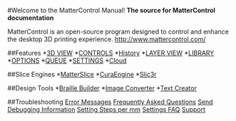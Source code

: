 #Welcome to the MatterControl Manual!
**The source for MatterControl documentation**

MatterControl is an open-source program designed to control and enhance the desktop 3D printing experience. http://www.mattercontrol.com/

##Features
*[3D VIEW](3d-view)
*[CONTROLS](controls)
*[History](history)
*[LAYER VIEW](layer-view)
*[LIBRARY](libary)
*[OPTIONS](options)
*[QUEUE](queue)
*[SETTINGS](settings)
*[Cloud](cloud-sync)

##Slice Engines
*[MatterSlice](matterslice)
*[CuraEngine](curaengine)
*[Slic3r](slic3r)

##Design Tools
*[Braille Builder](braille-builder)
*[Image Converter](image-conveter)
*[Text Creator](text-creator)

##Troubleshooting
[Error Messages](error-messages)
[Frequently Asked Questions](frequently-asked-questions)
[Send Debugging Information](send-debugging-information)
[Setting Steps per mm](sttting-steps-per-mm)
[Settings FAQ](settings-faq)
[Support](support)
